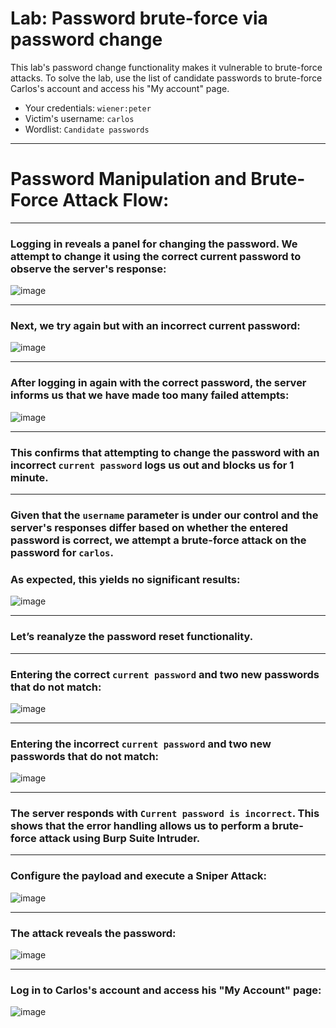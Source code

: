 # Lab: Password brute-force via password change

 This lab's password change functionality makes it vulnerable to brute-force attacks. To solve the lab, use the list of candidate passwords to brute-force Carlos's account and access his "My account" page.

- Your credentials: `wiener:peter`
- Victim's username: `carlos`
- Wordlist: `Candidate passwords`

---

# Password Manipulation and Brute-Force Attack Flow:

---

### Logging in reveals a panel for changing the password. We attempt to change it using the correct current password to observe the server's response:
![image](https://github.com/user-attachments/assets/d00efd0c-fed9-4d59-b38c-a9ba5bb59063)

---

### Next, we try again but with an incorrect current password:
![image](https://github.com/user-attachments/assets/c8b8a799-bc0c-49ce-b557-ebb3c3c189b7)

---

### After logging in again with the correct password, the server informs us that we have made too many failed attempts:
![image](https://github.com/user-attachments/assets/a517f74f-fc31-4860-a600-f92ada3dc026)

---

### This confirms that attempting to change the password with an incorrect `current password` logs us out and blocks us for 1 minute.

---

### Given that the `username` parameter is under our control and the server's responses differ based on whether the entered password is correct, we attempt a brute-force attack on the password for `carlos`.

### As expected, this yields no significant results:
![image](https://github.com/user-attachments/assets/26212399-6999-4ba0-8a82-71581187b237)

---

### Let’s reanalyze the password reset functionality.

---

### Entering the correct `current password` and two new passwords that do not match:
![image](https://github.com/user-attachments/assets/8b6b66ac-981c-4bd1-b2de-ad566da92e71)

---

### Entering the incorrect `current password` and two new passwords that do not match:
![image](https://github.com/user-attachments/assets/0707e2f1-1342-4f6e-a0ab-b132f46bca6b)

---

### The server responds with `Current password is incorrect`. This shows that the error handling allows us to perform a brute-force attack using **Burp Suite Intruder**.

---

### Configure the payload and execute a **Sniper Attack**:
![image](https://github.com/user-attachments/assets/8605cf82-e53f-4327-906a-d1023772caf3)

---

### The attack reveals the password:
![image](https://github.com/user-attachments/assets/b48a37fe-a304-4157-8841-af07e176f4b0)

---

### Log in to Carlos's account and access his "My Account" page:
![image](https://github.com/user-attachments/assets/14b6bb24-1b4c-4dcf-9652-e25afa39cbee)














